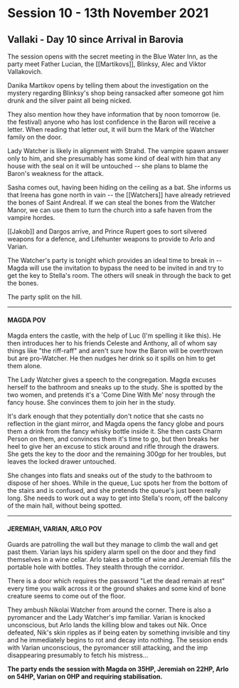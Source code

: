 # Session 10 - 13th November 2021

## Vallaki - Day 10 since Arrival in Barovia

The session opens with the secret meeting in the Blue Water Inn, as the party meet Father Lucian, the [[Martikovs]], Blinksy, Alec and Viktor Vallakovich.

Danika Martikov opens by telling them about the investigation on the mystery regarding Blinksy's shop being ransacked after someone got him drunk and the silver paint all being nicked. 

They also mention how they have information that by noon tomorrow (ie. the festival) anyone who has lost confidence in the Baron will receive a letter. When reading that letter out, it will burn the Mark of the Watcher family on the door.

Lady Watcher is likely in alignment with Strahd. The vampire spawn answer only to him, and she presumably has some kind of deal with him that any house with the seal on it will be untouched -- she plans to blame the Baron's weakness for the attack.

Sasha comes out, having been hiding on the ceiling as a bat. She informs us that Ireena has gone north in vain -- the [[Watchers]] have already retrieved the bones of Saint Andreal. If we can steal the bones from the Watcher Manor, we can use them to turn the church into a safe haven from the vampire hordes.

[[Jakob]] and Dargos arrive, and Prince Rupert goes to sort silvered weapons for a defence, and Lifehunter weapons to provide to Arlo and Varian.

The Watcher's party is tonight which provides an ideal time to break in -- Magda will use the invitation to bypass the need to be invited in and try to get the key to Stella's room. The others will sneak in through the back to get the bones.

The party split on the hill. 

___

#### MAGDA POV

Magda enters the castle, with the help of Luc (I'm spelling it like this). He then introduces her to his friends Celeste and Anthony, all of whom say things like "the riff-raff" and aren't sure how the Baron will be overthrown but are pro-Watcher. He then nudges her drink so it spills on him to get them alone.

The Lady Watcher gives a speech to the congregation. Magda excuses herself to the bathroom and sneaks up to the study. She is spotted by the two women, and pretends it's a 'Come Dine With Me' nosy through the fancy house. She convinces them to join her in the study.

It's dark enough that they potentially don't notice that she casts no reflection in the giant mirror, and Magda opens the fancy globe and pours them a drink from the fancy whisky bottle inside it. She then casts Charm Person on them, and convinces them it's time to go, but then breaks her heel to give her an excuse to stick around and rifle through the drawers. She gets the key to the door and the remaining 300gp for her troubles, but leaves the locked drawer untouched.

She changes into flats and sneaks out of the study to the bathroom to dispose of her shoes. While in the queue, Luc spots her from the bottom of the stairs and is confused, and she pretends the queue's just been really long. She needs to work out a way to get into Stella's room, off the balcony of the main hall, without being spotted.

___

#### JEREMIAH, VARIAN, ARLO POV

Guards are patrolling the wall but they manage to climb the wall and get past them. Varian lays his spidery alarm spell on the door and they find themselves in a wine cellar. Arlo takes a bottle of wine and Jeremiah fills the portable hole with bottles. They stealth through the corridor. 

There is a door which requires the password "Let the dead remain at rest" every time you walk across it or the ground shakes and some kind of bone creature seems to come out of the floor.

They ambush Nikolai Watcher from around the corner. There is also a pyromancer and the Lady Watcher's imp familiar. Varian is knocked unconscious, but Arlo lands the killing blow and takes out Nik. Once defeated, Nik's skin ripples as if being eaten by something invisible and tiny and he immediately begins to rot and decay into nothing. The session ends with Varian unconscious, the pyromancer still attacking, and the imp disappearing presumably to fetch his mistress...

**The party ends the session with Magda on 35HP, Jeremiah on 22HP, Arlo on 54HP, Varian on 0HP and requiring stabilisation.**